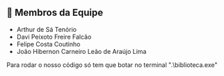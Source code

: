 ## 👥 Membros da Equipe

- Arthur de Sá Tenório
- Davi Peixoto Freire Falcão
- Felipe Costa Coutinho
- João Hibernon Carneiro Leão de Araújo Lima

Para rodar o nosso código  só tem que botar no terminal  ".\biblioteca.exe"
